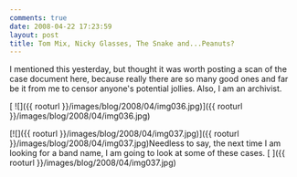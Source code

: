 ```yaml
---
comments: true
date: 2008-04-22 17:23:59
layout: post
title: Tom Mix, Nicky Glasses, The Snake and...Peanuts?
---
```


I mentioned this yesterday, but thought it was worth posting a scan of the case document here, because really there are so many good ones and far be it from me to censor anyone's potential jollies. Also, I am an archivist.

[ ![]({{ rooturl }}/images/blog/2008/04/img036.jpg)]({{ rooturl }}/images/blog/2008/04/img036.jpg)<!-- more -->

[![]({{ rooturl }}/images/blog/2008/04/img037.jpg)]({{ rooturl }}/images/blog/2008/04/img037.jpg)Needless to say, the next time I am looking for a band name, I am going to look at some of these cases. [
]({{ rooturl }}/images/blog/2008/04/img037.jpg)
